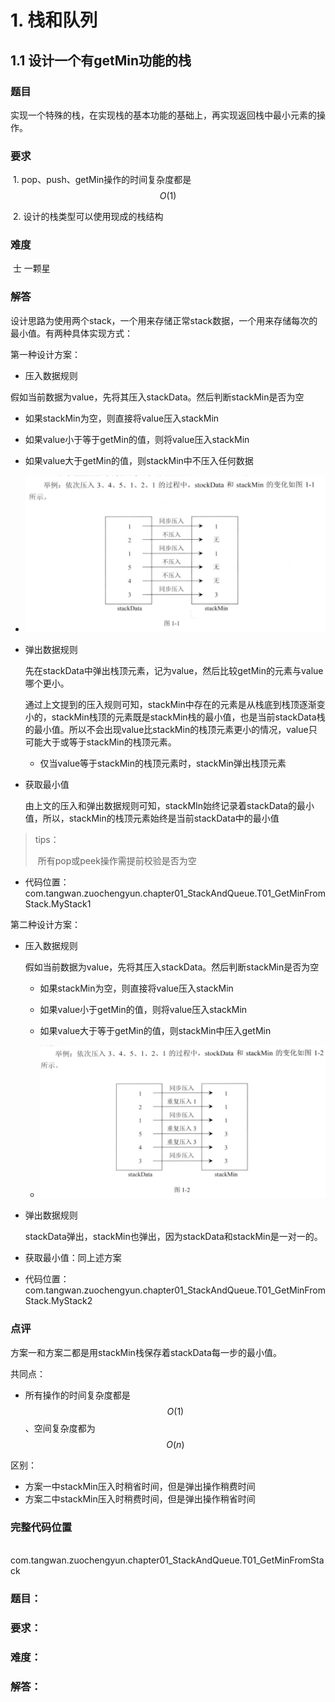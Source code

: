 # 1. 栈和队列

## 1.1 设计一个有getMin功能的栈

### 题目

​	实现一个特殊的栈，在实现栈的基本功能的基础上，再实现返回栈中最小元素的操作。

### 要求

​	1. pop、push、getMin操作的时间复杂度都是$$O(1)$$

​	2. 设计的栈类型可以使用现成的栈结构

### 难度

​	士 一颗星

### 解答

​	设计思路为使用两个stack，一个用来存储正常stack数据，一个用来存储每次的最小值。有两种具体实现方式：

第一种设计方案：

-  压入数据规则

  假如当前数据为value，先将其压入stackData。然后判断stackMin是否为空

  - 如果stackMin为空，则直接将value压入stackMin
  - 如果value小于等于getMin的值，则将value压入stackMin
  - 如果value大于getMin的值，则stackMin中不压入任何数据
  - ![image-20200713152114196](image-20200713152114196.png)

- 弹出数据规则

  ​	先在stackData中弹出栈顶元素，记为value，然后比较getMin的元素与value哪个更小。

  ​	通过上文提到的压入规则可知，stackMin中存在的元素是从栈底到栈顶逐渐变小的，stackMin栈顶的元素既是stackMin栈的最小值，也是当前stackData栈的最小值。所以不会出现value比stackMin的栈顶元素更小的情况，value只可能大于或等于stackMin的栈顶元素。

  - 仅当value等于stackMin的栈顶元素时，stackMin弹出栈顶元素

- 获取最小值

  由上文的压入和弹出数据规则可知，stackMIn始终记录着stackData的最小值，所以，stackMin的栈顶元素始终是当前stackData中的最小值

> tips：
>
> ​	所有pop或peek操作需提前校验是否为空

- 代码位置：com.tangwan.zuochengyun.chapter01_StackAndQueue.T01_GetMinFromStack.MyStack1



第二种设计方案：

- 压入数据规则

  假如当前数据为value，先将其压入stackData。然后判断stackMin是否为空

  - 如果stackMin为空，则直接将value压入stackMin
  - 如果value小于getMin的值，则将value压入stackMin
  - 如果value大于等于getMin的值，则stackMin中压入getMin

  - ![image-20200713153619808](image-20200713153619808.png)

- 弹出数据规则

  stackData弹出，stackMin也弹出，因为stackData和stackMin是一对一的。

- 获取最小值：同上述方案

- 代码位置：com.tangwan.zuochengyun.chapter01_StackAndQueue.T01_GetMinFromStack.MyStack2

### 点评

方案一和方案二都是用stackMin栈保存着stackData每一步的最小值。

共同点：

- 所有操作的时间复杂度都是 $$O(1)$$、空间复杂度都为$$O(n)$$

区别：

- 方案一中stackMin压入时稍省时间，但是弹出操作稍费时间
- 方案二中stackMin压入时稍费时间，但是弹出操作稍省时间

### 完整代码位置

​	com.tangwan.zuochengyun.chapter01_StackAndQueue.T01_GetMinFromStack





















### 题目：

### 要求：

### 难度：

### 解答：
